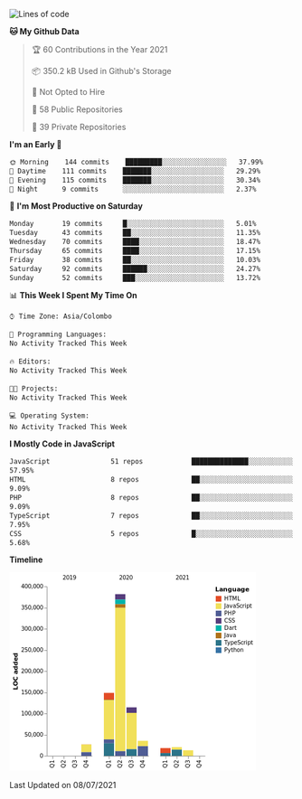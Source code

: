 
<!--START_SECTION:waka-->
![Lines of code](https://img.shields.io/badge/From%20Hello%20World%20I%27ve%20Written-766390%20lines%20of%20code-blue)

**🐱 My Github Data** 

> 🏆 60 Contributions in the Year 2021
 > 
> 📦 350.2 kB Used in Github's Storage 
 > 
> 🚫 Not Opted to Hire
 > 
> 📜 58 Public Repositories 
 > 
> 🔑 39 Private Repositories  
 > 
**I'm an Early 🐤** 

```text
🌞 Morning    144 commits    █████████░░░░░░░░░░░░░░░░   37.99% 
🌆 Daytime    111 commits    ███████░░░░░░░░░░░░░░░░░░   29.29% 
🌃 Evening    115 commits    ███████░░░░░░░░░░░░░░░░░░   30.34% 
🌙 Night      9 commits      ░░░░░░░░░░░░░░░░░░░░░░░░░   2.37%

```
📅 **I'm Most Productive on Saturday** 

```text
Monday       19 commits     █░░░░░░░░░░░░░░░░░░░░░░░░   5.01% 
Tuesday      43 commits     ██░░░░░░░░░░░░░░░░░░░░░░░   11.35% 
Wednesday    70 commits     ████░░░░░░░░░░░░░░░░░░░░░   18.47% 
Thursday     65 commits     ████░░░░░░░░░░░░░░░░░░░░░   17.15% 
Friday       38 commits     ██░░░░░░░░░░░░░░░░░░░░░░░   10.03% 
Saturday     92 commits     ██████░░░░░░░░░░░░░░░░░░░   24.27% 
Sunday       52 commits     ███░░░░░░░░░░░░░░░░░░░░░░   13.72%

```


📊 **This Week I Spent My Time On** 

```text
⌚︎ Time Zone: Asia/Colombo

💬 Programming Languages: 
No Activity Tracked This Week

🔥 Editors: 
No Activity Tracked This Week

🐱‍💻 Projects: 
No Activity Tracked This Week

💻 Operating System: 
No Activity Tracked This Week

```

**I Mostly Code in JavaScript** 

```text
JavaScript               51 repos            ██████████████░░░░░░░░░░░   57.95% 
HTML                     8 repos             ██░░░░░░░░░░░░░░░░░░░░░░░   9.09% 
PHP                      8 repos             ██░░░░░░░░░░░░░░░░░░░░░░░   9.09% 
TypeScript               7 repos             ██░░░░░░░░░░░░░░░░░░░░░░░   7.95% 
CSS                      5 repos             █░░░░░░░░░░░░░░░░░░░░░░░░   5.68%

```


**Timeline**

![Chart not found](https://raw.githubusercontent.com/ccweerasinghe1994/ccweerasinghe1994/master/charts/bar_graph.png) 


 Last Updated on 08/07/2021
<!--END_SECTION:waka-->
